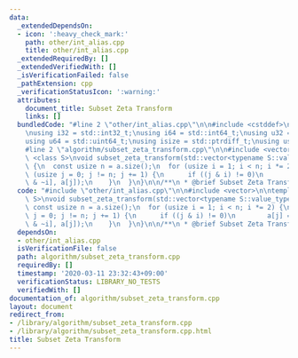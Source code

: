 ```yaml
---
data:
  _extendedDependsOn:
  - icon: ':heavy_check_mark:'
    path: other/int_alias.cpp
    title: other/int_alias.cpp
  _extendedRequiredBy: []
  _extendedVerifiedWith: []
  _isVerificationFailed: false
  _pathExtension: cpp
  _verificationStatusIcon: ':warning:'
  attributes:
    document_title: Subset Zeta Transform
    links: []
  bundledCode: "#line 2 \"other/int_alias.cpp\"\n\n#include <cstddef>\n#include <cstdint>\n\
    \nusing i32 = std::int32_t;\nusing i64 = std::int64_t;\nusing u32 = std::uint32_t;\n\
    using u64 = std::uint64_t;\nusing isize = std::ptrdiff_t;\nusing usize = std::size_t;\n\
    #line 2 \"algorithm/subset_zeta_transform.cpp\"\n\n#include <vector>\n\ntemplate\
    \ <class S>\nvoid subset_zeta_transform(std::vector<typename S::value_type> &a)\
    \ {\n  const usize n = a.size();\n  for (usize i = 1; i < n; i *= 2) {\n    for\
    \ (usize j = 0; j != n; j += 1) {\n      if ((j & i) != 0)\n        a[j] = S::operation(a[j\
    \ & ~i], a[j]);\n    }\n  }\n}\n\n/**\n * @brief Subset Zeta Transform\n */\n"
  code: "#include \"other/int_alias.cpp\"\n\n#include <vector>\n\ntemplate <class\
    \ S>\nvoid subset_zeta_transform(std::vector<typename S::value_type> &a) {\n \
    \ const usize n = a.size();\n  for (usize i = 1; i < n; i *= 2) {\n    for (usize\
    \ j = 0; j != n; j += 1) {\n      if ((j & i) != 0)\n        a[j] = S::operation(a[j\
    \ & ~i], a[j]);\n    }\n  }\n}\n\n/**\n * @brief Subset Zeta Transform\n */\n"
  dependsOn:
  - other/int_alias.cpp
  isVerificationFile: false
  path: algorithm/subset_zeta_transform.cpp
  requiredBy: []
  timestamp: '2020-03-11 23:32:43+09:00'
  verificationStatus: LIBRARY_NO_TESTS
  verifiedWith: []
documentation_of: algorithm/subset_zeta_transform.cpp
layout: document
redirect_from:
- /library/algorithm/subset_zeta_transform.cpp
- /library/algorithm/subset_zeta_transform.cpp.html
title: Subset Zeta Transform
---
```


